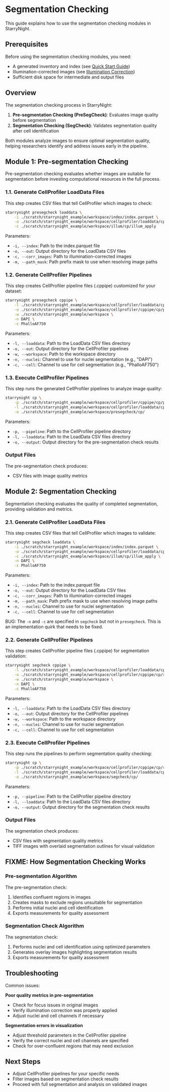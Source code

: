 # Segmentation Checking

This guide explains how to use the segmentation checking modules in StarryNight.

## Prerequisites

Before using the segmentation checking modules, you need:

- A generated inventory and index (see [Quick Start Guide](../getting-started/quickstart.md))
- Illumination-corrected images (see [Illumination Correction](illumination-correction.md))
- Sufficient disk space for intermediate and output files

## Overview

The segmentation checking process in StarryNight:

1. **Pre-segmentation Checking (PreSegCheck)**: Evaluates image quality before segmentation
2. **Segmentation Checking (SegCheck)**: Validates segmentation quality after cell identification

Both modules analyze images to ensure optimal segmentation quality, helping researchers identify and address issues early in the pipeline.

## Module 1: Pre-segmentation Checking

Pre-segmentation checking evaluates whether images are suitable for segmentation before investing computational resources in the full process.

### 1.1. Generate CellProfiler LoadData Files

This step creates CSV files that tell CellProfiler which images to check:

```bash
starrynight presegcheck loaddata \
    -i ./scratch/starrynight_example/workspace/index/index.parquet \
    -o ./scratch/starrynight_example/workspace/cellprofiler/loaddata/cp/presegcheck \
    -c ./scratch/starrynight_example/workspace/illum/cp/illum_apply
```

Parameters:

- `-i, --index`: Path to the index.parquet file
- `-o, --out`: Output directory for the LoadData CSV files
- `-c, --corr_images`: Path to illumination-corrected images
- `-m, --path_mask`: Path prefix mask to use when resolving image paths

### 1.2. Generate CellProfiler Pipelines

This step creates CellProfiler pipeline files (.cppipe) customized for your dataset:

```bash
starrynight presegcheck cppipe \
    -l ./scratch/starrynight_example/workspace/cellprofiler/loaddata/cp/presegcheck/ \
    -o ./scratch/starrynight_example/workspace/cellprofiler/cppipe/cp/presegcheck \
    -w ./scratch/starrynight_example/workspace \
    -n DAPI \
    -c PhalloAF750
```

Parameters:

- `-l, --loaddata`: Path to the LoadData CSV files directory
- `-o, --out`: Output directory for the CellProfiler pipelines
- `-w, --workspace`: Path to the workspace directory
- `-n, --nuclei`: Channel to use for nuclei segmentation (e.g., "DAPI")
- `-c, --cell`: Channel to use for cell segmentation (e.g., "PhalloAF750")

### 1.3. Execute CellProfiler Pipelines

This step runs the generated CellProfiler pipelines to analyze image quality:

```bash
starrynight cp \
    -p ./scratch/starrynight_example/workspace/cellprofiler/cppipe/cp/presegcheck \
    -l ./scratch/starrynight_example/workspace/cellprofiler/loaddata/cp/presegcheck \
    -o ./scratch/starrynight_example/workspace/presegcheck/cp/
```

Parameters:

- `-p, --pipeline`: Path to the CellProfiler pipeline directory
- `-l, --loaddata`: Path to the LoadData CSV files directory
- `-o, --output`: Output directory for the pre-segmentation check results

### Output Files

The pre-segmentation check produces:
- CSV files with image quality metrics

## Module 2: Segmentation Checking

Segmentation checking evaluates the quality of completed segmentation, providing validation and metrics.

### 2.1. Generate CellProfiler LoadData Files

This step creates CSV files that tell CellProfiler which images to validate:

```bash
starrynight segcheck loaddata \
    -i ./scratch/starrynight_example/workspace/index/index.parquet \
    -o ./scratch/starrynight_example/workspace/cellprofiler/loaddata/cp/segcheck \
    -c ./scratch/starrynight_example/workspace/illum/cp/illum_apply \
    -n DAPI \
    -c PhalloAF750
```

Parameters:

- `-i, --index`: Path to the index.parquet file
- `-o, --out`: Output directory for the LoadData CSV files
- `-c, --corr_images`: Path to illumination-corrected images
- `-m, --path_mask`: Path prefix mask to use when resolving image paths
- `-n, --nuclei`: Channel to use for nuclei segmentation
- `-c, --cell`: Channel to use for cell segmentation

BUG: The `-n` and `-c` are specified in `segcheck` but not in `presegcheck`. This is an implementation quirk that needs to be fixed.

### 2.2. Generate CellProfiler Pipelines

This step creates CellProfiler pipeline files (.cppipe) for segmentation validation:

```bash
starrynight segcheck cppipe \
    -l ./scratch/starrynight_example/workspace/cellprofiler/loaddata/cp/segcheck/ \
    -o ./scratch/starrynight_example/workspace/cellprofiler/cppipe/cp/segcheck \
    -w ./scratch/starrynight_example/workspace \
    -n DAPI \
    -c PhalloAF750
```

Parameters:

- `-l, --loaddata`: Path to the LoadData CSV files directory
- `-o, --out`: Output directory for the CellProfiler pipelines
- `-w, --workspace`: Path to the workspace directory
- `-n, --nuclei`: Channel to use for nuclei segmentation
- `-c, --cell`: Channel to use for cell segmentation

### 2.3. Execute CellProfiler Pipelines

This step runs the pipelines to perform segmentation quality checking:

```bash
starrynight cp \
    -p ./scratch/starrynight_example/workspace/cellprofiler/cppipe/cp/segcheck \
    -l ./scratch/starrynight_example/workspace/cellprofiler/loaddata/cp/segcheck \
    -o ./scratch/starrynight_example/workspace/segcheck/cp/
```

Parameters:

- `-p, --pipeline`: Path to the CellProfiler pipeline directory
- `-l, --loaddata`: Path to the LoadData CSV files directory
- `-o, --output`: Output directory for the segmentation check results

### Output Files

The segmentation check produces:

- CSV files with segmentation quality metrics
- TIFF images with overlaid segmentation outlines for visual validation

## FIXME: How Segmentation Checking Works

### Pre-segmentation Algorithm

The pre-segmentation check:

1. Identifies confluent regions in images
2. Creates masks to exclude regions unsuitable for segmentation
3. Performs initial nuclei and cell identification
3. Exports measurements for quality assessment

### Segmentation Check Algorithm

The segmentation check:

1. Performs nuclei and cell identification using optimized parameters
2. Generates overlay images highlighting segmentation results
3. Exports measurements for quality assessment

## Troubleshooting

Common issues:

**Poor quality metrics in pre-segmentation**

- Check for focus issues in original images
- Verify illumination correction was properly applied
- Adjust nuclei and cell channels if necessary

**Segmentation errors in visualization**

- Adjust threshold parameters in the CellProfiler pipeline
- Verify the correct nuclei and cell channels are specified
- Check for over-confluent regions that may need exclusion

## Next Steps

- Adjust CellProfiler pipelines for your specific needs
- Filter images based on segmentation check results
- Proceed with full segmentation and analysis on validated images
